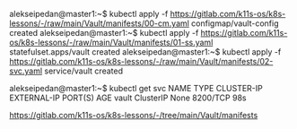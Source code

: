 alekseipedan@master1:~$ kubectl apply -f https://gitlab.com/k11s-os/k8s-lessons/-/raw/main/Vault/manifests/00-cm.yaml
configmap/vault-config created
alekseipedan@master1:~$ kubectl apply -f https://gitlab.com/k11s-os/k8s-lessons/-/raw/main/Vault/manifests/01-ss.yaml
statefulset.apps/vault created
alekseipedan@master1:~$ kubectl apply -f https://gitlab.com/k11s-os/k8s-lessons/-/raw/main/Vault/manifests/02-svc.yaml
service/vault created

alekseipedan@master1:~$ kubectl get svc
NAME    TYPE        CLUSTER-IP   EXTERNAL-IP   PORT(S)    AGE
vault   ClusterIP   None         <none>        8200/TCP   98s

https://gitlab.com/k11s-os/k8s-lessons/-/tree/main/Vault/manifests